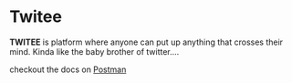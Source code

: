 <h1>Twitee</h1>

<p><b>TWITEE</b> is platform where anyone can put up anything that crosses their mind. Kinda like the baby brother of twitter....</p>
<p>checkout the docs on <a href="https://www.postman.com/red-space-223828/workspace/twitee/">Postman</a></px>